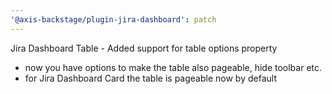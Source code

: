 ```yaml
---
'@axis-backstage/plugin-jira-dashboard': patch
---
```


Jira Dashboard Table - Added support for table options property
- now you have options to make the table also pageable, hide toolbar etc. 
- for Jira Dashboard Card the table is pageable now by default